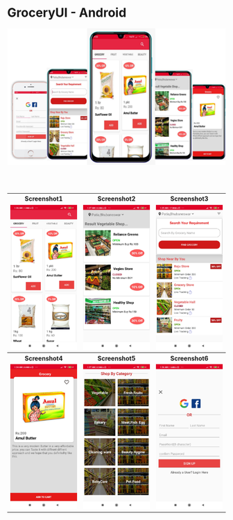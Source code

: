 # GroceryUI - Android


![](https://github.com/KulkarniAtharva/GroceryUI-Android/blob/master/Screenshots/screenshot0.jpg)


<BR><BR>

<table>
  <tr>
    <th>Screenshot1</th>
    <th>Screenshot2</th>
    <th>Screenshot3</th>
  </tr>
  
   <tr>
    <td><img src="https://github.com/KulkarniAtharva/GroceryUI-Android/blob/master/Screenshots/screenshot1.jpg"></td>
    <td><img src="https://github.com/KulkarniAtharva/GroceryUI-Android/blob/master/Screenshots/screenshot2.jpg"></td>
    <td><img src="https://github.com/KulkarniAtharva/GroceryUI-Android/blob/master/Screenshots/screenshot3.jpg"></td>
  </tr>
  
  <tr>
    <th>Screenshot4</th>
    <th>Screenshot5</th>
    <th>Screenshot6</th>
  </tr>
  
   <tr>
    <td><img src="https://github.com/KulkarniAtharva/GroceryUI-Android/blob/master/Screenshots/screenshot4.jpg"></td>
    <td><img src="https://github.com/KulkarniAtharva/GroceryUI-Android/blob/master/Screenshots/screenshot5.jpg"></td>
    <td><img src="https://github.com/KulkarniAtharva/GroceryUI-Android/blob/master/Screenshots/screenshot6.jpg"></td>
  </tr>
</table>



